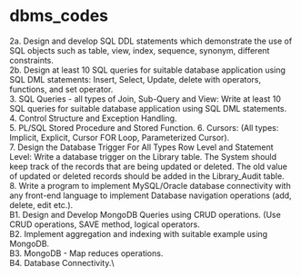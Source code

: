# dbms_codes
2a. Design and develop SQL DDL statements which demonstrate the use of SQL objects such as table, view, index, sequence, synonym, different constraints.\
2b. Design at least 10 SQL queries for suitable database application using SQL DML statements: Insert, Select, Update, delete with operators, functions, and set operator.\
3. SQL Queries - all types of Join, Sub-Query and View: Write at least 10 SQL queries for suitable database application using SQL DML statements.\
4. Control Structure and Exception Handling.\
5. PL/SQL Stored Procedure and Stored Function.
6. Cursors: (All types: Implicit, Explicit, Cursor FOR Loop, Parameterized Cursor).\
7. Design the Database Trigger For All Types Row Level and Statement Level: Write a database trigger on the Library table. The System should keep track of the records that are being updated or deleted. The old value of updated or deleted records should be added in the Library_Audit table.\
8. Write a program to implement MySQL/Oracle database connectivity with any front-end language to implement Database navigation operations (add, delete, edit etc.).\
B1. Design and Develop MongoDB Queries using CRUD operations. (Use CRUD operations, SAVE method, logical operators.\
B2. Implement aggregation and indexing with suitable example using MongoDB.\
B3. MongoDB - Map reduces operations.\
B4. Database Connectivity.\
